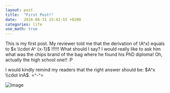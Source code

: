 ```yaml
---
layout: post
title:  "First Post!"
date:   2016-08-31 15:42:55 +0200
categories: life
use_math: true
---
```


This is my first post. My reviewer told me that the derivation of (A^x)
 equals to $x \\cdot A^ {x-1}$ !!!!!! What should I say? I would really like to ask him
  what was the chips brand of the bag where he found his PhD diploma! Oh, actually the high school one!! :P

I would kindly remind my readers that the right answer should be: $A^x \\cdot lnA$. =^-^=


![Image](https://octodex.github.com/images/kimonotocat.png)